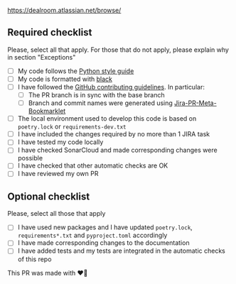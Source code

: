 <!---
Based on:
* https://docs.github.com/en/communities/using-templates-to-encourage-useful-issues-and-pull-requests/creating-a-pull-request-template-for-your-repository
* https://github.com/dealroom/dealroom/blob/develop/.github/pull_request_template.md
-->

<!---
Add link to JIRA task here
-->

<https://dealroom.atlassian.net/browse/>

<!---
If description is needed, uncomment
## What was done
-->

## Required checklist

Please, select all that apply. For those that do not apply, please explain why in section "Exceptions"

- [ ] My code follows the [Python style guide](https://dealroom.slite.com/app/docs/74Ns9cxxCo7bKh?source=search)
- [ ] My code is formatted with [black](https://black.readthedocs.io/en/stable/)
- [ ] I have followed the [GitHub contributing guidelines](https://dealroom.slite.com/app/docs/DRrxsJrbpUvv1B?source=search). In particular:
  - [ ] The PR branch is in sync with the base branch
  - [ ] Branch and commit names were generated using [Jira-PR-Meta-Bookmarklet](https://dealroom.slite.com/app/docs/cbiwqvvTWMOJ_2)
- [ ] The local environment used to develop this code is based on `poetry.lock` or `requirements-dev.txt`
- [ ] I have included the changes required by no more than 1 JIRA task
- [ ] I have tested my code locally
- [ ] I have checked SonarCloud and made corresponding changes were possible
- [ ] I have checked that other automatic checks are OK
- [ ] I have reviewed my own PR

<!---
## Required checklist specific to this repo

Add here a repo-specific checklist
-->

## Optional checklist

Please, select all those that apply

- [ ] I have used new packages and I have updated `poetry.lock`, `requirements*.txt` and `pyproject.toml` accordingly
- [ ] I have made corresponding changes to the documentation <!--- add link and uncomment []() -->
- [ ] I have added tests and my tests are integrated in the automatic checks of this repo

<!---
## Exceptions

Please un-comment this section and explain here why any items of the required checklists do not apply -- e.g. old repository that needs bigger refactoring, I'm lazy, ...
-->

This PR was made with ❤️‍🔥
